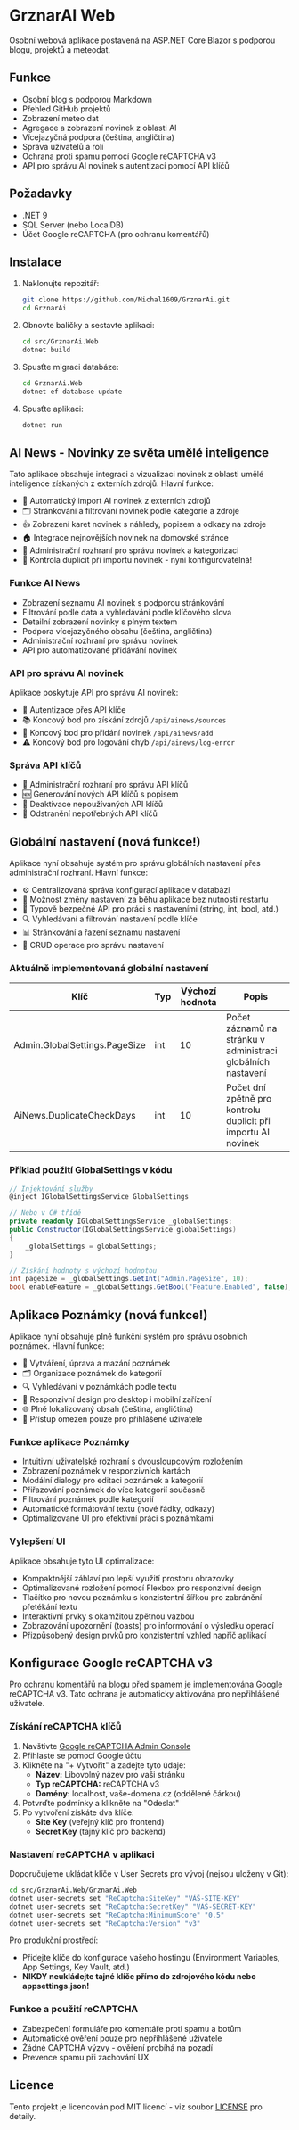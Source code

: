 # GrznarAI Web

Osobní webová aplikace postavená na ASP.NET Core Blazor s podporou blogu, projektů a meteodat.

## Funkce

- Osobní blog s podporou Markdown
- Přehled GitHub projektů
- Zobrazení meteo dat
- Agregace a zobrazení novinek z oblasti AI
- Vícejazyčná podpora (čeština, angličtina)
- Správa uživatelů a rolí
- Ochrana proti spamu pomocí Google reCAPTCHA v3
- API pro správu AI novinek s autentizací pomocí API klíčů

## Požadavky

- .NET 9
- SQL Server (nebo LocalDB)
- Účet Google reCAPTCHA (pro ochranu komentářů)

## Instalace

1. Naklonujte repozitář:
   ```bash
   git clone https://github.com/Michal1609/GrznarAi.git
   cd GrznarAi
   ```

2. Obnovte balíčky a sestavte aplikaci:
   ```bash
   cd src/GrznarAi.Web
   dotnet build
   ```

3. Spusťte migraci databáze:
   ```bash
   cd GrznarAi.Web
   dotnet ef database update
   ```

4. Spusťte aplikaci:
   ```bash
   dotnet run
   ```

## AI News - Novinky ze světa umělé inteligence

Tato aplikace obsahuje integraci a vizualizaci novinek z oblasti umělé inteligence získaných z externích zdrojů. Hlavní funkce:

- 💊 Automatický import AI novinek z externích zdrojů
- 🗂️ Stránkování a filtrování novinek podle kategorie a zdroje
- 👍 Zobrazení karet novinek s náhledy, popisem a odkazy na zdroje
- 🏠 Integrace nejnovějších novinek na domovské stránce
- 🚀 Administrační rozhraní pro správu novinek a kategorizaci
- 🧠 Kontrola duplicit při importu novinek - nyní konfigurovatelná!

### Funkce AI News

- Zobrazení seznamu AI novinek s podporou stránkování
- Filtrování podle data a vyhledávání podle klíčového slova
- Detailní zobrazení novinky s plným textem
- Podpora vícejazyčného obsahu (čeština, angličtina)
- Administrační rozhraní pro správu novinek
- API pro automatizované přidávání novinek

### API pro správu AI novinek

Aplikace poskytuje API pro správu AI novinek:

- 🔑 Autentizace přes API klíče
- 📚 Koncový bod pro získání zdrojů `/api/ainews/sources`
- 📝 Koncový bod pro přidání novinek `/api/ainews/add`
- ⚠️ Koncový bod pro logování chyb `/api/ainews/log-error`

### Správa API klíčů

- 🔐 Administrační rozhraní pro správu API klíčů
- 🆕 Generování nových API klíčů s popisem
- 🛑 Deaktivace nepoužívaných API klíčů
- 🧹 Odstranění nepotřebných API klíčů

## Globální nastavení (nová funkce!)

Aplikace nyní obsahuje systém pro správu globálních nastavení přes administrační rozhraní. Hlavní funkce:

- ⚙️ Centralizovaná správa konfigurací aplikace v databázi
- 🔄 Možnost změny nastavení za běhu aplikace bez nutnosti restartu
- 🧩 Typově bezpečné API pro práci s nastaveními (string, int, bool, atd.)
- 🔍 Vyhledávání a filtrování nastavení podle klíče
- 📊 Stránkování a řazení seznamu nastavení
- 📝 CRUD operace pro správu nastavení

### Aktuálně implementovaná globální nastavení

| Klíč | Typ | Výchozí hodnota | Popis |
|------|-----|-----------------|-------|
| Admin.GlobalSettings.PageSize | int | 10 | Počet záznamů na stránku v administraci globálních nastavení |
| AiNews.DuplicateCheckDays | int | 10 | Počet dní zpětně pro kontrolu duplicit při importu AI novinek |

### Příklad použití GlobalSettings v kódu

```csharp
// Injektování služby
@inject IGlobalSettingsService GlobalSettings

// Nebo v C# třídě
private readonly IGlobalSettingsService _globalSettings;
public Constructor(IGlobalSettingsService globalSettings)
{
    _globalSettings = globalSettings;
}

// Získání hodnoty s výchozí hodnotou
int pageSize = _globalSettings.GetInt("Admin.PageSize", 10);
bool enableFeature = _globalSettings.GetBool("Feature.Enabled", false);
```

## Aplikace Poznámky (nová funkce!)

Aplikace nyní obsahuje plně funkční systém pro správu osobních poznámek. Hlavní funkce:

- 📝 Vytváření, úprava a mazání poznámek
- 🗂️ Organizace poznámek do kategorií
- 🔍 Vyhledávání v poznámkách podle textu
- 📱 Responzivní design pro desktop i mobilní zařízení
- 🌐 Plně lokalizovaný obsah (čeština, angličtina)
- 🔐 Přístup omezen pouze pro přihlášené uživatele

### Funkce aplikace Poznámky

- Intuitivní uživatelské rozhraní s dvousloupcovým rozložením
- Zobrazení poznámek v responzivních kartách
- Modální dialogy pro editaci poznámek a kategorií
- Přiřazování poznámek do více kategorií současně
- Filtrování poznámek podle kategorií
- Automatické formátování textu (nové řádky, odkazy)
- Optimalizované UI pro efektivní práci s poznámkami

### Vylepšení UI

Aplikace obsahuje tyto UI optimalizace:

- Kompaktnější záhlaví pro lepší využití prostoru obrazovky
- Optimalizované rozložení pomocí Flexbox pro responzivní design
- Tlačítko pro novou poznámku s konzistentní šířkou pro zabránění přetékání textu
- Interaktivní prvky s okamžitou zpětnou vazbou
- Zobrazování upozornění (toasts) pro informování o výsledku operací
- Přizpůsobený design prvků pro konzistentní vzhled napříč aplikací

## Konfigurace Google reCAPTCHA v3

Pro ochranu komentářů na blogu před spamem je implementována Google reCAPTCHA v3. Tato ochrana je automaticky aktivována pro nepřihlášené uživatele.

### Získání reCAPTCHA klíčů

1. Navštivte [Google reCAPTCHA Admin Console](https://www.google.com/recaptcha/admin)
2. Přihlaste se pomocí Google účtu
3. Klikněte na "+ Vytvořit" a zadejte tyto údaje:
   - **Název:** Libovolný název pro vaši stránku
   - **Typ reCAPTCHA:** reCAPTCHA v3
   - **Domény:** localhost, vaše-domena.cz (oddělené čárkou)
4. Potvrďte podmínky a klikněte na "Odeslat"
5. Po vytvoření získáte dva klíče:
   - **Site Key** (veřejný klíč pro frontend)
   - **Secret Key** (tajný klíč pro backend)

### Nastavení reCAPTCHA v aplikaci

Doporučujeme ukládat klíče v User Secrets pro vývoj (nejsou uloženy v Git):

```bash
cd src/GrznarAi.Web/GrznarAi.Web
dotnet user-secrets set "ReCaptcha:SiteKey" "VÁŠ-SITE-KEY"
dotnet user-secrets set "ReCaptcha:SecretKey" "VÁŠ-SECRET-KEY"
dotnet user-secrets set "ReCaptcha:MinimumScore" "0.5"
dotnet user-secrets set "ReCaptcha:Version" "v3"
```

Pro produkční prostředí:
- Přidejte klíče do konfigurace vašeho hostingu (Environment Variables, App Settings, Key Vault, atd.)
- **NIKDY neukládejte tajné klíče přímo do zdrojového kódu nebo appsettings.json!**

### Funkce a použití reCAPTCHA

- Zabezpečení formuláře pro komentáře proti spamu a botům
- Automatické ověření pouze pro nepřihlášené uživatele
- Žádné CAPTCHA výzvy - ověření probíhá na pozadí
- Prevence spamu při zachování UX

## Licence

Tento projekt je licencován pod MIT licencí - viz soubor [LICENSE](LICENSE) pro detaily. 